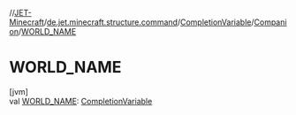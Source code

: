 //[JET-Minecraft](../../../../index.md)/[de.jet.minecraft.structure.command](../../index.md)/[CompletionVariable](../index.md)/[Companion](index.md)/[WORLD_NAME](-w-o-r-l-d_-n-a-m-e.md)

# WORLD_NAME

[jvm]\
val [WORLD_NAME](-w-o-r-l-d_-n-a-m-e.md): [CompletionVariable](../index.md)
